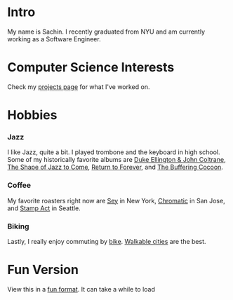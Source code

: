# Intro

My name is Sachin. I recently graduated from NYU and am currently working as a Software Engineer.

# Computer Science Interests

Check my [projects page](/projects) for what I've worked on.

# Hobbies

### Jazz

I like Jazz, quite a bit. I played trombone and the keyboard in high school. Some of my historically favorite albums are [Duke Ellington & John Coltrane](https://en.wikipedia.org/wiki/Duke_Ellington_%26_John_Coltrane), [The Shape of Jazz to Come](https://en.wikipedia.org/wiki/The_Shape_of_Jazz_to_Come), [Return to Forever](<https://en.wikipedia.org/wiki/Return_to_Forever_(Chick_Corea_album)>), and [The Buffering Cocoon](https://nowvsnow.bandcamp.com/album/the-buffering-cocoon).

### Coffee

My favorite roasters right now are [Sey](https://www.seycoffee.com/) in New York, [Chromatic](https://www.chromaticcoffee.com/) in San Jose, and [Stamp Act](https://stampactcoffee.com/) in Seattle.

### Biking

Lastly, I really enjoy commuting by [bike](https://bikehistory.org/bikes/sprint/). [Walkable cities](https://en.wikipedia.org/wiki/15-minute_city) are the best.

# Fun Version

View this in a [fun format](/funabout). It can take a while to load
